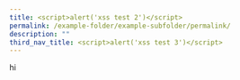 ```yaml
---
title: <script>alert('xss test 2')</script>
permalink: /example-folder/example-subfolder/permalink/
description: ""
third_nav_title: <script>alert('xss test 3')</script>
---
```

hi